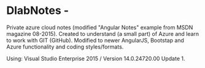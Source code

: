 # DlabNotes - 
Private azure cloud notes (modified "Angular Notes" example from MSDN magazine 08-2015).
Created to understand (a small part) of Azure and learn to work with GIT (GitHub).
Modified to newer AngularJS, Bootstap and Azure functionality and coding styles/formats.

Using: Visual Studio Enterprise 2015 / Version 14.0.24720.00 Update 1.

